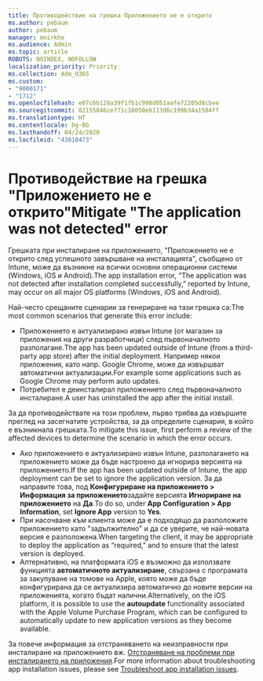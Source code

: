 ```yaml
---
title: Противодействие на грешка Приложението не е открито
ms.author: pebaum
author: pebaum
manager: mnirkhe
ms.audience: Admin
ms.topic: article
ROBOTS: NOINDEX, NOFOLLOW
localization_priority: Priority
ms.collection: Adm_O365
ms.custom:
- "9000171"
- "1712"
ms.openlocfilehash: e07c6b128a39f1fb1c998d051aafe72205d8cbee
ms.sourcegitcommit: 82155846ce771c18050e6113d6c199b34a1504ff
ms.translationtype: HT
ms.contentlocale: bg-BG
ms.lasthandoff: 04/24/2020
ms.locfileid: "43810473"
---
```

# <a name="mitigate-the-application-was-not-detected-error"></a><span data-ttu-id="f237f-102">Противодействие на грешка "Приложението не е открито"</span><span class="sxs-lookup"><span data-stu-id="f237f-102">Mitigate "The application was not detected" error</span></span>

<span data-ttu-id="f237f-103">Грешката при инсталиране на приложението, "Приложението не е открито след успешното завършване на инсталацията", съобщено от Intune, може да възникне на всички основни операционни системи (Windows, iOS и Android).</span><span class="sxs-lookup"><span data-stu-id="f237f-103">The app installation error, “The application was not detected after installation completed successfully,” reported by Intune, may occur on all major OS platforms (Windows, iOS and Android).</span></span>

<span data-ttu-id="f237f-104">Най-често срещаните сценарии за генериране на тази грешка са:</span><span class="sxs-lookup"><span data-stu-id="f237f-104">The most common scenarios that generate this error include:</span></span>

- <span data-ttu-id="f237f-105">Приложението е актуализирано извън Intune (от магазин за приложения на други разработчици) след първоначалното разполагане.</span><span class="sxs-lookup"><span data-stu-id="f237f-105">The app has been updated outside of Intune (from a third-party app store) after the initial deployment.</span></span> <span data-ttu-id="f237f-106">Например някои приложения, като напр. Google Chrome, може да извършват автоматични актуализации.</span><span class="sxs-lookup"><span data-stu-id="f237f-106">For example some applications such as Google Chrome may perform auto updates.</span></span>
- <span data-ttu-id="f237f-107">Потребител е деинсталирал приложението след първоначалното инсталиране.</span><span class="sxs-lookup"><span data-stu-id="f237f-107">A user has uninstalled the app after the initial install.</span></span>

<span data-ttu-id="f237f-108">За да противодействате на този проблем, първо трябва да извършите преглед на засегнатите устройства, за да определите сценария, в който е възникнала грешката.</span><span class="sxs-lookup"><span data-stu-id="f237f-108">To mitigate this issue, first perform a review of the affected devices to determine the scenario in which the error occurs.</span></span>

- <span data-ttu-id="f237f-109">Ако приложението е актуализирано извън Intune, разполагането на приложението може да бъде настроено да игнорира версията на приложението.</span><span class="sxs-lookup"><span data-stu-id="f237f-109">If the app has been updated outside of Intune, the app deployment can be set to ignore the application version.</span></span> <span data-ttu-id="f237f-110">За да направите това, под **Конфигуриране на приложението > Информация за приложението**задайте версията **Игнориране на приложението** на **Да**.</span><span class="sxs-lookup"><span data-stu-id="f237f-110">To do so, under **App Configuration > App Information**, set **Ignore App** version to **Yes**.</span></span>
- <span data-ttu-id="f237f-111">При насочване към клиента може да е подходящо да разположите приложението като "задължително" и да се уверите, че най-новата версия е разположена.</span><span class="sxs-lookup"><span data-stu-id="f237f-111">When targeting the client, it may be appropriate to deploy the application as “required,” and to ensure that the latest version is deployed.</span></span>
- <span data-ttu-id="f237f-112">Алтернативно, на платформата iOS е възможно да използвате функцията **автоматичното актуализиране**, свързана с програмата за закупуване на томове на Apple, която може да бъде конфигурирана да се актуализира автоматично до новите версии на приложенията, когато бъдат налични.</span><span class="sxs-lookup"><span data-stu-id="f237f-112">Alternatively, on the iOS platform, it is possible to use the **autoupdate** functionality associated with the Apple Volume Purchase Program, which can be configured to automatically update to new application versions as they become available.</span></span>

<span data-ttu-id="f237f-113">За повече информация за отстраняването на неизправности при инсталиране на приложението вж. [Отстраняване на проблеми при инсталирането на приложения](https://docs.microsoft.com/intune/troubleshoot-app-install).</span><span class="sxs-lookup"><span data-stu-id="f237f-113">For more information about troubleshooting app installation issues, please see [Troubleshoot app installation issues](https://docs.microsoft.com/intune/troubleshoot-app-install).</span></span>
